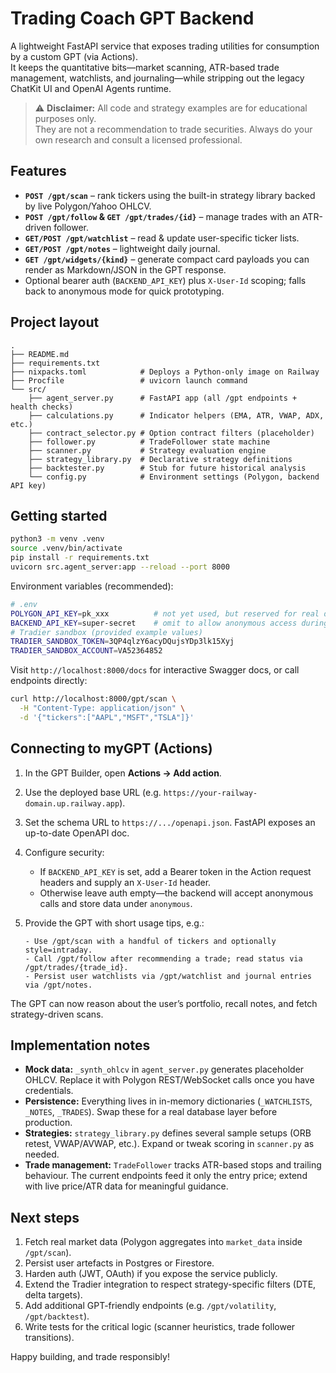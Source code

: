 # Trading Coach GPT Backend

A lightweight FastAPI service that exposes trading utilities for consumption by a custom GPT (via Actions).  
It keeps the quantitative bits—market scanning, ATR-based trade management, watchlists, and journaling—while stripping out the legacy ChatKit UI and OpenAI Agents runtime.

> ⚠️ **Disclaimer:** All code and strategy examples are for educational purposes only.  
> They are not a recommendation to trade securities. Always do your own research and consult a licensed professional.

## Features

- **`POST /gpt/scan`** – rank tickers using the built-in strategy library backed by live Polygon/Yahoo OHLCV.  
- **`POST /gpt/follow` & `GET /gpt/trades/{id}`** – manage trades with an ATR-driven follower.  
- **`GET/POST /gpt/watchlist`** – read & update user-specific ticker lists.  
- **`GET/POST /gpt/notes`** – lightweight daily journal.  
- **`GET /gpt/widgets/{kind}`** – generate compact card payloads you can render as Markdown/JSON in the GPT response.  
- Optional bearer auth (`BACKEND_API_KEY`) plus `X-User-Id` scoping; falls back to anonymous mode for quick prototyping.

## Project layout

```
.
├── README.md
├── requirements.txt
├── nixpacks.toml            # Deploys a Python-only image on Railway
├── Procfile                 # uvicorn launch command
└── src/
    ├── agent_server.py      # FastAPI app (all /gpt endpoints + health checks)
    ├── calculations.py      # Indicator helpers (EMA, ATR, VWAP, ADX, etc.)
    ├── contract_selector.py # Option contract filters (placeholder)
    ├── follower.py          # TradeFollower state machine
    ├── scanner.py           # Strategy evaluation engine
    ├── strategy_library.py  # Declarative strategy definitions
    ├── backtester.py        # Stub for future historical analysis
    └── config.py            # Environment settings (Polygon, backend API key)
```

## Getting started

```bash
python3 -m venv .venv
source .venv/bin/activate
pip install -r requirements.txt
uvicorn src.agent_server:app --reload --port 8000
```

Environment variables (recommended):

```bash
# .env
POLYGON_API_KEY=pk_xxx          # not yet used, but reserved for real data
BACKEND_API_KEY=super-secret    # omit to allow anonymous access during dev
# Tradier sandbox (provided example values)
TRADIER_SANDBOX_TOKEN=3QP4qlzY6acyDQujsYDp3lk15Xyj
TRADIER_SANDBOX_ACCOUNT=VA52364852
```

Visit `http://localhost:8000/docs` for interactive Swagger docs, or call endpoints directly:

```bash
curl http://localhost:8000/gpt/scan \
  -H "Content-Type: application/json" \
  -d '{"tickers":["AAPL","MSFT","TSLA"]}'
```

## Connecting to myGPT (Actions)

1. In the GPT Builder, open **Actions → Add action**.  
2. Use the deployed base URL (e.g. `https://your-railway-domain.up.railway.app`).  
3. Set the schema URL to `https://.../openapi.json`. FastAPI exposes an up-to-date OpenAPI doc.  
4. Configure security:  
   - If `BACKEND_API_KEY` is set, add a Bearer token in the Action request headers and supply an `X-User-Id` header.  
   - Otherwise leave auth empty—the backend will accept anonymous calls and store data under `anonymous`.  
5. Provide the GPT with short usage tips, e.g.:

   ```
   - Use /gpt/scan with a handful of tickers and optionally style=intraday.
   - Call /gpt/follow after recommending a trade; read status via /gpt/trades/{trade_id}.
   - Persist user watchlists via /gpt/watchlist and journal entries via /gpt/notes.
   ```

The GPT can now reason about the user’s portfolio, recall notes, and fetch strategy-driven scans.

## Implementation notes

- **Mock data:** `_synth_ohlcv` in `agent_server.py` generates placeholder OHLCV. Replace it with Polygon REST/WebSocket calls once you have credentials.  
- **Persistence:** Everything lives in in-memory dictionaries (`_WATCHLISTS`, `_NOTES`, `_TRADES`). Swap these for a real database layer before production.  
- **Strategies:** `strategy_library.py` defines several sample setups (ORB retest, VWAP/AVWAP, etc.). Expand or tweak scoring in `scanner.py` as needed.  
- **Trade management:** `TradeFollower` tracks ATR-based stops and trailing behaviour. The current endpoints feed it only the entry price; extend with live price/ATR data for meaningful guidance.

## Next steps

1. Fetch real market data (Polygon aggregates into `market_data` inside `/gpt/scan`).  
2. Persist user artefacts in Postgres or Firestore.  
3. Harden auth (JWT, OAuth) if you expose the service publicly.  
4. Extend the Tradier integration to respect strategy-specific filters (DTE, delta targets).  
5. Add additional GPT-friendly endpoints (e.g. `/gpt/volatility`, `/gpt/backtest`).  
6. Write tests for the critical logic (scanner heuristics, trade follower transitions).

Happy building, and trade responsibly!

